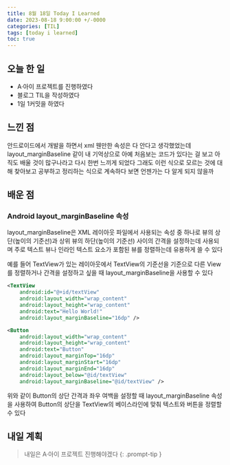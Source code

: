 ```yaml
---
title: 8월 18일 Today I Learned
date: 2023-08-18 9:00:00 +/-0000
categories: [TIL]
tags: [today i learned]
toc: true
---
```


## 오늘 한 일

* A·아이 프로젝트를 진행하였다
* 블로그 TIL을 작성하였다
* 1일 1커밋을 하였다

## 느낀 점

안드로이드에서 개발을 하면서 xml 웬만한 속성은 다 안다고 생각했었는데 layout_marginBaseline 같이 내 기억상으로 아예 처음보는 코드가 있다는 걸 보고 아직도 배울 것이 많구나라고 다시 한번 느끼게 되었다 그래도 이런 식으로 모르는 것에 대해 찾아보고 공부하고 정리하는 식으로 계속하다 보면 언젠가는 다 알게 되지 않을까

## 배운 점

### Android layout_marginBaseline 속성

layout_marginBaseline은 XML 레이아웃 파일에서 사용되는 속성 중 하나로 뷰의 상단(높이의 기준선)과 상위 뷰의 하단(높이의 기준선) 사이의 간격을 설정하는데 사용되며 주로 텍스트 뷰나 인라인 텍스트 요소가 포함된 뷰를 정렬하는데 유용하게 쓸 수 있다

예를 들어 TextView가 있는 레이아웃에서 TextView의 기준선을 기준으로 다른 View를 정렬하거나 간격을 설정하고 싶을 때 layout_marginBaseline을 사용할 수 있다

~~~xml
<TextView
    android:id="@+id/textView"
    android:layout_width="wrap_content"
    android:layout_height="wrap_content"
    android:text="Hello World!"
    android:layout_marginBaseline="16dp" />

<Button
    android:layout_width="wrap_content"
    android:layout_height="wrap_content"
    android:text="Button"
    android:layout_marginTop="16dp"
    android:layout_marginStart="16dp"
    android:layout_marginEnd="16dp"
    android:layout_below="@id/textView"
    android:layout_marginBaseline="@id/textView" />
~~~

위와 같이 Button의 상단 간격과 좌우 여백을 설정할 때 layout_marginBaseline 속성을 사용하여 Button의 상단을 TextView의 베이스라인에 맞춰 텍스트와 버튼을 정렬할 수 있다

## 내일 계획

> 내일은 A·아이 프로젝트 진행해야겠다
{: .prompt-tip }

